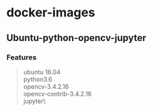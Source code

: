 # docker-images

## Ubuntu-python-opencv-jupyter

### Features

> ubuntu 16.04\
> python3.6\
> opencv-3.4.2.16\
> opencv-contrib-3.4.2.16\
> jupyter\
